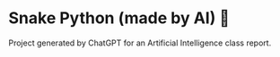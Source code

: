 # Snake Python (made by AI) 🐍

Project generated by ChatGPT for an Artificial Intelligence class report.

